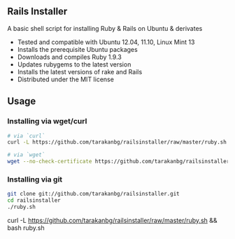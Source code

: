## Rails Installer

A basic shell script for installing Ruby & Rails on Ubuntu & derivates

* Tested and compatible with Ubuntu 12.04, 11.10, Linux Mint 13
* Installs the prerequisite Ubuntu packages
* Downloads and compiles Ruby 1.9.3
* Updates rubygems to the latest version
* Installs the latest versions of rake and Rails
* Distributed under the MIT license

## Usage

### Installing via wget/curl
```sh
# via `curl`
curl -L https://github.com/tarakanbg/railsinstaller/raw/master/ruby.sh > ruby.sh; chmod +x ruby.sh; ./ruby.sh; rm ruby.sh

# via `wget`
wget --no-check-certificate https://github.com/tarakanbg/railsinstaller/raw/master/ruby.sh -O - > ruby.sh; chmod +x ruby.sh; ./ruby.sh; rm ruby.sh
```
### Installing via git

```sh
git clone git://github.com/tarakanbg/railsinstaller.git
cd railsinstaller
./ruby.sh
```

curl -L https://github.com/tarakanbg/railsinstaller/raw/master/ruby.sh && bash ruby.sh
